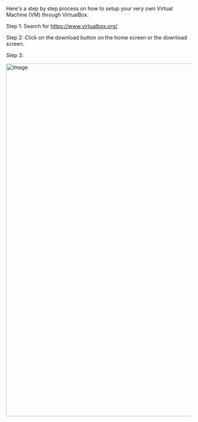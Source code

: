 Here's a step by step process on how to setup your very own Virtual Machine (VM) through VirtualBox.

Step 1: 
Search for https://www.virtualbox.org/

Step 2: 
Click on the download button on the home screen or the download screen.

Step 3: 

<img width="959" alt="Image" src="https://github.com/user-attachments/assets/6a0f0c78-1430-4e03-a624-84456e8a1e5f" />
